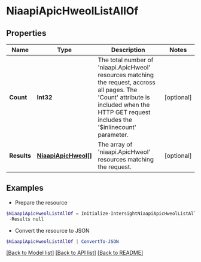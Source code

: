 # NiaapiApicHweolListAllOf
## Properties

Name | Type | Description | Notes
------------ | ------------- | ------------- | -------------
**Count** | **Int32** | The total number of &#39;niaapi.ApicHweol&#39; resources matching the request, accross all pages. The &#39;Count&#39; attribute is included when the HTTP GET request includes the &#39;$inlinecount&#39; parameter. | [optional] 
**Results** | [**NiaapiApicHweol[]**](NiaapiApicHweol.md) | The array of &#39;niaapi.ApicHweol&#39; resources matching the request. | [optional] 

## Examples

- Prepare the resource
```powershell
$NiaapiApicHweolListAllOf = Initialize-IntersightNiaapiApicHweolListAllOf  -Count null `
 -Results null
```

- Convert the resource to JSON
```powershell
$NiaapiApicHweolListAllOf | ConvertTo-JSON
```

[[Back to Model list]](../README.md#documentation-for-models) [[Back to API list]](../README.md#documentation-for-api-endpoints) [[Back to README]](../README.md)


